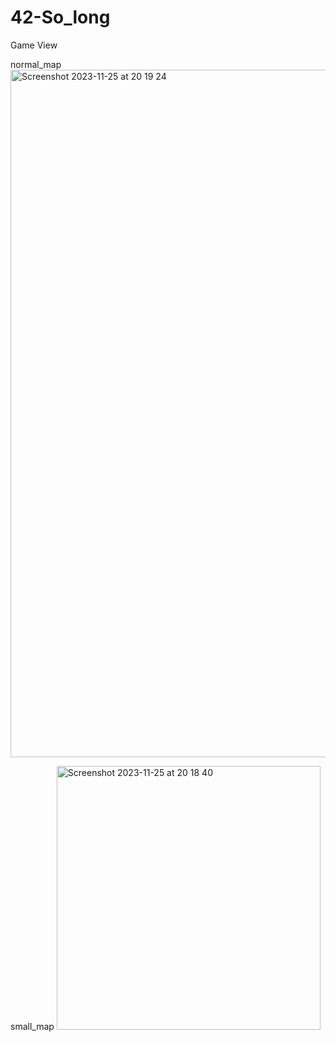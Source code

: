 # 42-So_long

Game View 

normal_map
<img width="1100" alt="Screenshot 2023-11-25 at 20 19 24" src="https://github.com/sumon-ohid/42-So_long/assets/117649754/a812b08f-a510-4e12-be21-6acb97983beb">

small_map
<img width="422" alt="Screenshot 2023-11-25 at 20 18 40" src="https://github.com/sumon-ohid/42-So_long/assets/117649754/88382298-8740-4c5c-b59a-6629add58419">
